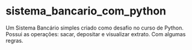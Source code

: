 # sistema_bancario_com_python
Um Sistema Bancário simples criado como desafio no curso de Python. 
Possui as operações: sacar, depositar e visualizar extrato. Com algumas regras.




